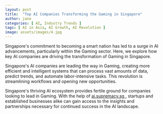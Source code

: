 ```yaml
---
layout: post
title:  "Top AI Companies Transforming the Gaming in Singapore"
author: jane
categories: [ AI, Industry Trends ]
tags: [ AI in Asia, AI Growth, AI Revolution ]
image: assets/images/4.jpg
---
```


Singapore's commitment to becoming a smart nation has led to a surge in AI advancements, particularly within the Gaming sector. Here, we explore how key AI companies are driving the transformation of Gaming in Singapore.

Singapore's AI companies are leading the way in Gaming, creating more efficient and intelligent systems that can process vast amounts of data, predict trends, and automate labor-intensive tasks. This revolution is streamlining workflows and opening new opportunities.

Singapore's thriving AI ecosystem provides fertile ground for companies looking to lead in Gaming. With the help of <a href="https://ai.supremacy.sg" target="_blank"> ai.supremacy.sg </a>, startups and established businesses alike can gain access to the insights and partnerships necessary for continued success in the AI landscape.

